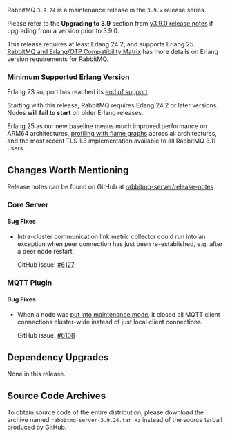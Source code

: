 RabbitMQ `3.9.24` is a maintenance release in the `3.9.x` release series.

Please refer to the **Upgrading to 3.9** section from [v3.9.0 release notes](https://github.com/rabbitmq/rabbitmq-server/releases/tag/v3.9.0) if upgrading from a version prior to 3.9.0.

This release requires at least Erlang 24.2, and supports Erlang 25. [RabbitMQ and Erlang/OTP Compatibility Matrix](https://www.rabbitmq.com/which-erlang.html) has more details on Erlang version requirements for RabbitMQ.


### Minimum Supported Erlang Version

Erlang 23 support has reached its [end of support](https://www.rabbitmq.com/which-erlang.html).

Starting with this release, RabbitMQ requires Erlang 24.2 or later versions. Nodes **will fail to start** on older Erlang releases.

Erlang 25 as our new baseline means much improved performance on ARM64 architectures, [profiling with flame graphs](https://blog.rabbitmq.com/posts/2022/05/flame-graphs/)
across all architectures, and the most recent TLS 1.3 implementation available to all RabbitMQ 3.11 users.

## Changes Worth Mentioning

Release notes can be found on GitHub at [rabbitmq-server/release-notes](https://github.com/rabbitmq/rabbitmq-server/tree/v3.9.x/release-notes).


### Core Server

#### Bug Fixes

  * Intra-cluster communication link metric collector could run into an exception when
    peer connection has just been re-established, e.g. after a peer node restart.

    GitHub issue: [#6127](https://github.com/rabbitmq/rabbitmq-server/pull/6127)

### MQTT Plugin

#### Bug Fixes

  * When a node was [put into maintenance mode](https://www.rabbitmq.com/upgrade.html#maintenance-mode), it closed all MQTT client connections
    cluster-wide instead of just local client connections.

    GitHub issue: [#6108](https://github.com/rabbitmq/rabbitmq-server/pull/6108)


## Dependency Upgrades

None in this release.


## Source Code Archives

To obtain source code of the entire distribution, please download the archive named `rabbitmq-server-3.9.24.tar.xz`
instead of the source tarball produced by GitHub.
